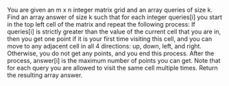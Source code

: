 You are given an m x n integer matrix grid and an array queries of size k.
Find an array answer of size k such that for each integer queries[i] you start in the top left cell of the matrix and repeat the following process:
If queries[i] is strictly greater than the value of the current cell that you are in, then you get one point if it is your first time visiting this cell, and you can move to any adjacent cell in all 4 directions: up, down, left, and right.
Otherwise, you do not get any points, and you end this process.
After the process, answer[i] is the maximum number of points you can get. Note that for each query you are allowed to visit the same cell multiple times.
Return the resulting array answer.

